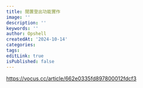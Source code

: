 ```yaml
---
title: 閒置登出功能實作
image: ''
description: ''
keywords: ''
author: Opshell
createdAt: '2024-10-14'
categories: 
tags: 
editLink: true
isPublished: false
---
```

https://vocus.cc/article/662e0335fd897800012fdcf3
